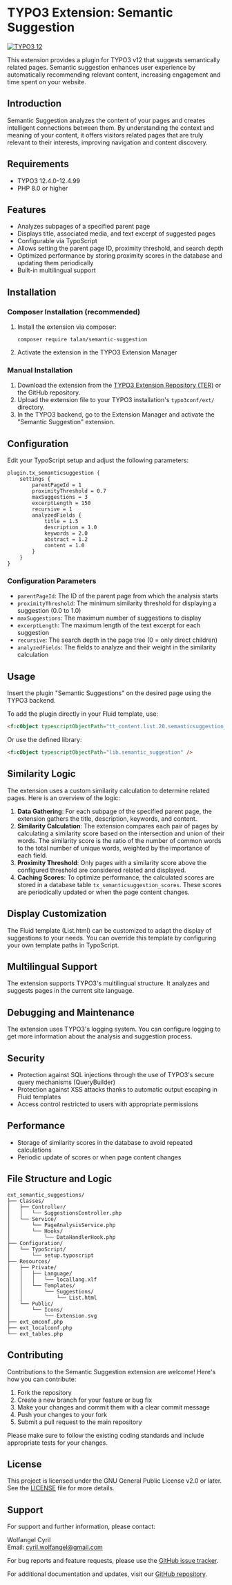 # TYPO3 Extension: Semantic Suggestion

[![TYPO3 12](https://img.shields.io/badge/TYPO3-12-orange.svg)](https://get.typo3.org/version/12)

This extension provides a plugin for TYPO3 v12 that suggests semantically related pages. Semantic suggestion enhances user experience by automatically recommending relevant content, increasing engagement and time spent on your website.

## Introduction

Semantic Suggestion analyzes the content of your pages and creates intelligent connections between them. By understanding the context and meaning of your content, it offers visitors related pages that are truly relevant to their interests, improving navigation and content discovery.

## Requirements

- TYPO3 12.4.0-12.4.99
- PHP 8.0 or higher

## Features

- Analyzes subpages of a specified parent page
- Displays title, associated media, and text excerpt of suggested pages
- Configurable via TypoScript
- Allows setting the parent page ID, proximity threshold, and search depth
- Optimized performance by storing proximity scores in the database and updating them periodically
- Built-in multilingual support

## Installation

### Composer Installation (recommended)

1. Install the extension via composer:
   ```
   composer require talan/semantic-suggestion
   ```

2. Activate the extension in the TYPO3 Extension Manager

### Manual Installation

1. Download the extension from the [TYPO3 Extension Repository (TER)](https://extensions.typo3.org/) or the GitHub repository.
2. Upload the extension file to your TYPO3 installation's `typo3conf/ext/` directory.
3. In the TYPO3 backend, go to the Extension Manager and activate the "Semantic Suggestion" extension.

## Configuration

Edit your TypoScript setup and adjust the following parameters:

```typoscript
plugin.tx_semanticsuggestion {
    settings {
        parentPageId = 1
        proximityThreshold = 0.7
        maxSuggestions = 3
        excerptLength = 150
        recursive = 1
        analyzedFields {
            title = 1.5
            description = 1.0
            keywords = 2.0
            abstract = 1.2
            content = 1.0
        }
    }
}
```

### Configuration Parameters

- `parentPageId`: The ID of the parent page from which the analysis starts
- `proximityThreshold`: The minimum similarity threshold for displaying a suggestion (0.0 to 1.0)
- `maxSuggestions`: The maximum number of suggestions to display
- `excerptLength`: The maximum length of the text excerpt for each suggestion
- `recursive`: The search depth in the page tree (0 = only direct children)
- `analyzedFields`: The fields to analyze and their weight in the similarity calculation

## Usage

Insert the plugin "Semantic Suggestions" on the desired page using the TYPO3 backend.

To add the plugin directly in your Fluid template, use:

```html
<f:cObject typescriptObjectPath="tt_content.list.20.semanticsuggestion_suggestions" />
```

Or use the defined library:

```html
<f:cObject typescriptObjectPath="lib.semantic_suggestion" />
```

## Similarity Logic

The extension uses a custom similarity calculation to determine related pages. Here is an overview of the logic:

1. **Data Gathering**: For each subpage of the specified parent page, the extension gathers the title, description, keywords, and content.
2. **Similarity Calculation**: The extension compares each pair of pages by calculating a similarity score based on the intersection and union of their words. The similarity score is the ratio of the number of common words to the total number of unique words, weighted by the importance of each field.
3. **Proximity Threshold**: Only pages with a similarity score above the configured threshold are considered related and displayed.
4. **Caching Scores**: To optimize performance, the calculated scores are stored in a database table `tx_semanticsuggestion_scores`. These scores are periodically updated or when the page content changes.

## Display Customization

The Fluid template (List.html) can be customized to adapt the display of suggestions to your needs. You can override this template by configuring your own template paths in TypoScript.

## Multilingual Support

The extension supports TYPO3's multilingual structure. It analyzes and suggests pages in the current site language.

## Debugging and Maintenance

The extension uses TYPO3's logging system. You can configure logging to get more information about the analysis and suggestion process.

## Security

- Protection against SQL injections through the use of TYPO3's secure query mechanisms (QueryBuilder)
- Protection against XSS attacks thanks to automatic output escaping in Fluid templates
- Access control restricted to users with appropriate permissions

## Performance

- Storage of similarity scores in the database to avoid repeated calculations
- Periodic update of scores or when page content changes

## File Structure and Logic

```
ext_semantic_suggestions/
├── Classes/
│   ├── Controller/
│   │   └── SuggestionsController.php
│   └── Service/
│       └── PageAnalysisService.php
│       └── Hooks/
│           └── DataHandlerHook.php
├── Configuration/
│   └── TypoScript/
│       └── setup.typoscript
├── Resources/
│   ├── Private/
│   │   ├── Language/
│   │   │   └── locallang.xlf
│   │   └── Templates/
│   │       └── Suggestions/
│   │           └── List.html
│   └── Public/
│       └── Icons/
│           └── Extension.svg
├── ext_emconf.php
├── ext_localconf.php
└── ext_tables.php
```

## Contributing

Contributions to the Semantic Suggestion extension are welcome! Here's how you can contribute:

1. Fork the repository
2. Create a new branch for your feature or bug fix
3. Make your changes and commit them with a clear commit message
4. Push your changes to your fork
5. Submit a pull request to the main repository

Please make sure to follow the existing coding standards and include appropriate tests for your changes.

## License

This project is licensed under the GNU General Public License v2.0 or later. See the [LICENSE](LICENSE) file for more details.

## Support

For support and further information, please contact:

Wolfangel Cyril  
Email: cyril.wolfangel@gmail.com

For bug reports and feature requests, please use the [GitHub issue tracker](https://github.com/your-username/semantic-suggestion/issues).

For additional documentation and updates, visit our [GitHub repository](https://github.com/your-username/semantic-suggestion).